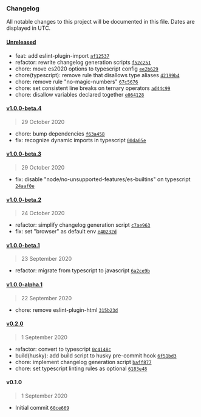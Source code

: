 ### Changelog

All notable changes to this project will be documented in this file. Dates are displayed in UTC.

#### [Unreleased](https://github.com/henriquehbr/eslint-config-hbr/compare/v1.0.0-beta.4...HEAD)

- feat: add eslint-plugin-import [`af12537`](https://github.com/henriquehbr/eslint-config-hbr/commit/af12537d0253af0404fe363a05455ff509556253)
- refactor: rewrite changelog generation scripts [`f52c251`](https://github.com/henriquehbr/eslint-config-hbr/commit/f52c251f572b82ebf3d5ce947ef14e1adbed18a9)
- chore: move es2020 options to typescript config [`ee2b629`](https://github.com/henriquehbr/eslint-config-hbr/commit/ee2b629795429b2b13eece1b01621e9706df643c)
- chore(typescript): remove rule that disallows type aliases [`42199b4`](https://github.com/henriquehbr/eslint-config-hbr/commit/42199b429fd4d8cb814953d91488018883162301)
- chore: remove rule "no-magic-numbers" [`67c5676`](https://github.com/henriquehbr/eslint-config-hbr/commit/67c56768bb147172af581d8a939074a120baf5b3)
- chore: set consistent line breaks on ternary operators [`ad44c99`](https://github.com/henriquehbr/eslint-config-hbr/commit/ad44c999a331d99cdeb0c1ac32846a1c94faa5a5)
- chore: disallow variables declared together [`e064128`](https://github.com/henriquehbr/eslint-config-hbr/commit/e0641289ab20b9d96c49aac3de3de68b19d37faf)

#### [v1.0.0-beta.4](https://github.com/henriquehbr/eslint-config-hbr/compare/v1.0.0-beta.3...v1.0.0-beta.4)

> 29 October 2020

- chore: bump dependencies [`f63a458`](https://github.com/henriquehbr/eslint-config-hbr/commit/f63a458265cb97bf3a7be00a696d18ded7246802)
- fix: recognize dynamic imports in typescript [`00da05e`](https://github.com/henriquehbr/eslint-config-hbr/commit/00da05eaab82bcb749b60ba857d53f6f5d7c69fc)

#### [v1.0.0-beta.3](https://github.com/henriquehbr/eslint-config-hbr/compare/v1.0.0-beta.2...v1.0.0-beta.3)

> 29 October 2020

- fix: disable "node/no-unsupported-features/es-builtins" on typescript [`24aaf0e`](https://github.com/henriquehbr/eslint-config-hbr/commit/24aaf0e396abfc4fd45dd1a4ce225d35f782c80c)

#### [v1.0.0-beta.2](https://github.com/henriquehbr/eslint-config-hbr/compare/v1.0.0-beta.1...v1.0.0-beta.2)

> 24 October 2020

- refactor: simplify changelog generation script [`c7ae963`](https://github.com/henriquehbr/eslint-config-hbr/commit/c7ae963e622b4ccf59b13bcfc7c846ab09dcd2f9)
- fix: set "browser" as default env [`e40232d`](https://github.com/henriquehbr/eslint-config-hbr/commit/e40232d6dbc372ba66dd04ef9f10b17d5a7158d2)

#### [v1.0.0-beta.1](https://github.com/henriquehbr/eslint-config-hbr/compare/v1.0.0-alpha.1...v1.0.0-beta.1)

> 23 September 2020

- refactor: migrate from typescript to javascript [`6a2ce9b`](https://github.com/henriquehbr/eslint-config-hbr/commit/6a2ce9b4d2efa114e821bd4a208d55a6979e1f1f)

#### [v1.0.0-alpha.1](https://github.com/henriquehbr/eslint-config-hbr/compare/v0.2.0...v1.0.0-alpha.1)

> 22 September 2020

- chore: remove eslint-plugin-html [`315b23d`](https://github.com/henriquehbr/eslint-config-hbr/commit/315b23df1250b11c81caef73e0989ae190b0161a)

#### [v0.2.0](https://github.com/henriquehbr/eslint-config-hbr/compare/v0.1.0...v0.2.0)

> 1 September 2020

- refactor: convert to typescript [`0c4148c`](https://github.com/henriquehbr/eslint-config-hbr/commit/0c4148cbc14e6613199870fa92a2d63febeadad5)
- build(husky): add build script to husky pre-commit hook [`6f51bd3`](https://github.com/henriquehbr/eslint-config-hbr/commit/6f51bd3083f6d5cd1bd72546550276e39ee9fcaf)
- chore: implement changelog generation script [`baff877`](https://github.com/henriquehbr/eslint-config-hbr/commit/baff877c582a17f314afdefc404c9fefb957d53e)
- chore: set typescript linting rules as optional [`6183e48`](https://github.com/henriquehbr/eslint-config-hbr/commit/6183e48919b102f3966c830176381c3d6220997b)

#### v0.1.0

> 1 September 2020

- Initial commit [`60ce669`](https://github.com/henriquehbr/eslint-config-hbr/commit/60ce669d0755441daf2af850926902ac45d87322)
